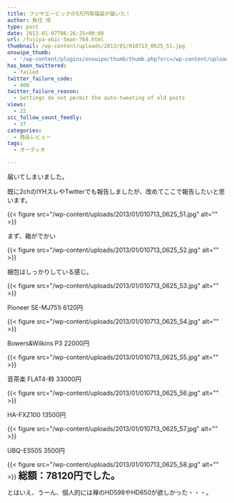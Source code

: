 ```yaml
---
title: フジヤエービックの5万円耳福袋が届いた！
author: 魚住 惇
type: post
date: 2013-01-07T06:26:25+00:00
url: /fujiya-ebic-5man-768.html
thumbnail: /wp-content/uploads/2013/01/010713_0625_51.jpg
onswipe_thumb:
  - '/wp-content/plugins/onswipe/thumb/thumb.php?src=/wp-content/uploads/2013/01/010713_0625_58.jpg&amp;w=600&amp;h=800&amp;zc=1&amp;q=75&amp;f=0'
has_been_twittered:
  - failed
twitter_failure_code:
  - 400
twitter_failure_reason:
  - Settings do not permit the auto-tweeting of old posts
views:
  - 22
scc_follow_count_feedly:
  - 37
categories:
  - 商品レビュー
tags:
  - オーディオ

---
```

</p> 

届いてしまいました。

既に2chのIYHスレやTwitterでも報告しましたが、改めてここで報告したいと思います。

<!--more-->

{{< figure src="/wp-content/uploads/2013/01/010713_0625_51.jpg" alt="" >}} 

まず、箱がでかい</p> 

{{< figure src="/wp-content/uploads/2013/01/010713_0625_52.jpg" alt="" >}} 

梱包はしっかりしている感じ。</p> 

{{< figure src="/wp-content/uploads/2013/01/010713_0625_53.jpg" alt="" >}} 

Pioneer SE-MJ751i 6120円</p> 

{{< figure src="/wp-content/uploads/2013/01/010713_0625_54.jpg" alt="" >}} 

Bowers&Wilkins P3 22000円</p> 

{{< figure src="/wp-content/uploads/2013/01/010713_0625_55.jpg" alt="" >}} 

音茶楽 FLAT4-粋 33000円</p> 

{{< figure src="/wp-content/uploads/2013/01/010713_0625_56.jpg" alt="" >}} 

HA-FXZ100 13500円</p> 

{{< figure src="/wp-content/uploads/2013/01/010713_0625_57.jpg" alt="" >}} 

UBQ-ES505 3500円</p> 

{{< figure src="/wp-content/uploads/2013/01/010713_0625_58.jpg" alt="" >}} <span style="font-size: 16pt;"><b>総額：78120円でした。 </b></span></p> 

とはいえ、うーん、個人的には禅のHD598やHD650が欲しかった・・・。